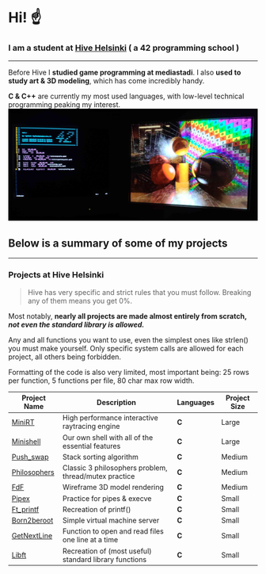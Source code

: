 # Hi! ☝
### I am a student at [Hive Helsinki](https://www.hive.fi/) ( a 42 programming school )
---
Before Hive I **studied game programming at mediastadi**. I also **used to study art & 3D modeling**, which has come incredibly handy.

**C & C++** are currently my most used languages, with low-level technical programming peaking my interest.
<img src="https://github.com/susikohmelo/susikohmelo/blob/main/crt_minirt.jpg"/>
## Below is a summary of some of my projects
---
### Projects at Hive Helsinki
>Hive has very specific and strict rules that you must follow. Breaking any of them means you get 0%.

Most notably, **nearly all projects are made almost entirely from scratch,** ***not even the standard library is allowed.***

Any and all functions you want to use, even the simplest ones like strlen() you must make yourself. Only specific system calls are allowed for each project, all others being forbidden.

Formatting of the code is also very limited, most important being: 25 rows per function, 5 functions per file, 80 char max row width.

| Project Name  | Description | Languages | Project Size |
| ---------- | ------------- |-------------| --------- |
| [MiniRT](https://github.com/susikohmelo/minirt)            | High performance interactive raytracing engine                            | **C** | Large  |
| [Minishell](https://github.com/susikohmelo/minishell)      | Our own shell with all of the essential features                          | **C** | Large  |
| [Push_swap](https://github.com/susikohmelo/push_swap)      | Stack sorting algorithm                                                   | **C** | Medium |
| [Philosophers](https://github.com/susikohmelo/philosophers)| Classic 3 philosophers problem, thread/mutex practice                     | **C** | Medium |
| [FdF](https://github.com/susikohmelo/FdF)                  | Wireframe 3D model rendering                                              | **C** | Medium |
| [Pipex](https://github.com/susikohmelo/pipex)              | Practice for pipes & execve                                               | **C** | Small |
| [Ft_printf](https://github.com/susikohmelo/ft_printf)      | Recreation of printf()                                                    | **C** | Small |
| [Born2beroot](https://github.com/susikohmelo/born2beroot)  | Simple virtual machine server                                             | **C** | Small |
| [GetNextLine](https://github.com/susikohmelo/getnextline)  | Function to open and read files one line at a time                        | **C** | Small |
| [Libft](https://github.com/susikohmelo/libft)              | Recreation of (most useful) standard library functions                    | **C** | Small |
